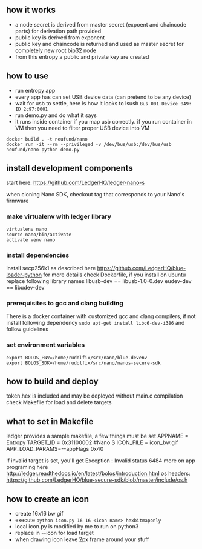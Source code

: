 ## how it works

* a node secret is derived from master secret (expoent and chaincode parts) for derivation path provided
* public key is derived from exponent
* public key and chaincode is returned and used as master secret for completely new root bip32 node
* from this entropy a public and private key are created

## how to use

* run entropy app
* every app has can set USB device data (can pretend to be any device)
* wait for usb to settle, here is how it looks to lsusb `Bus 001 Device 049: ID 2c97:0001`
* run demo.py and do what it says
* it runs inside container if you map usb correctly. if you run container in VM then you need to filter proper USB device into VM

```
docker build . -t neufund/nano
docker run -it --rm --privileged -v /dev/bus/usb:/dev/bus/usb neufund/nano python demo.py
```

## install development components
start here:
https://github.com/LedgerHQ/ledger-nano-s

when cloning Nano SDK, checkout tag that corresponds to your Nano's firmware

### make virtualenv with ledger library
```
virtualenv nano
source nano/bin/activate
activate venv nano
```

### install dependencies
install secp256k1 as described here https://github.com/LedgerHQ/blue-loader-python
for more details check Dockerfile, if you install on ubuntu replace following library names
libusb-dev == libusb-1.0-0.dev
eudev-dev == libudev-dev

### prerequisites to gcc and clang building
There is a docker container with customized gcc and clang compilers, if not install following dependency
`sudo apt-get install libc6-dev-i386`
and follow guidelines

### set environment variables
```
export BOLOS_ENV=/home/rudolfix/src/nano/blue-devenv
export BOLOS_SDK=/home/rudolfix/src/nano/nanos-secure-sdk
```


## how to build and deploy
token.hex is included and may be deployed without main.c compilation
check Makefile for load and delete targets


## what to set in Makefile
ledger provides a sample makefile, a few things must be set
APPNAME = Entropy
TARGET_ID = 0x31100002 #Nano S
ICON_FILE = icon_bw.gif
APP_LOAD_PARAMS=--appFlags 0x40

if invalid target is set, you'll get Exception : Invalid status 6484
more on app programing here http://ledger.readthedocs.io/en/latest/bolos/introduction.html
os headers: https://github.com/LedgerHQ/blue-secure-sdk/blob/master/include/os.h


## how to create an icon

* create 16x16 bw gif
* execute `python icon.py 16 16 <icon name> hexbitmaponly`
* local icon.py is modified by me to run on python3
* replace in --icon for load target
* when drawing icon leave 2px frame around your stuff

